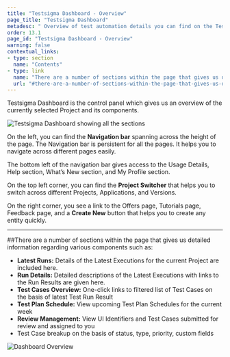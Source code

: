 ```yaml
---
title: "Testsigma Dashboard - Overview"
page_title: "Testsigma Dashboard"
metadesc: " Overview of test automation details you can find on the Testsigma Dashboard"
order: 13.1
page_id: "Testsigma Dashboard - Overview"
warning: false
contextual_links:
- type: section
  name: "Contents"
- type: link
  name: "There are a number of sections within the page that gives us detailed information regarding various components"
  url: "#there-are-a-number-of-sections-within-the-page-that-gives-us-detailed-information-regarding-various-components-such-as"
---
```


Testsigma Dashboard is the control panel which gives us an overview of the currently selected Project and its components.

![Testsigma Dashboard showing all the sections](https://docs.testsigma.com/images/dashoard/testsigma-dashboard-full.png)

On the left, you can find the **Navigation bar** spanning across the height of the page. The Navigation bar is persistent for all the pages. It helps you to navigate across different pages easily.

The bottom left of the navigation bar gives access to the Usage Details, Help section, What’s New section, and My Profile section.

On the top left corner, you can find the **Project Switcher** that helps you to switch across different Projects, Applications, and Versions.

On the right corner, you see a link to the Offers page, Tutorials page, Feedback page, and a **Create New** button that helps you to create any entity quickly.

---
##There are a number of sections within the page that gives us detailed information regarding various components such as:
* **Latest Runs:** Details of the Latest Executions for the current Project are included here.
* **Run Details:** Detailed descriptions of the Latest Executions with links to the Run Results are given here.
* **Test Cases Overview:** One-click links to filtered list of Test Cases on the basis of latest Test Run Result
* **Test Plan Schedule:** View upcoming Test Plan Schedules for the current week
* **Review Management:** View UI Identifiers and Test Cases submitted for review and assigned to you
* Test Case breakup on the basis of status, type, priority, custom fields

![Dashboard Overview](https://docs.testsigma.com/images/dashoard/dashboard-overview-gif.gif)




